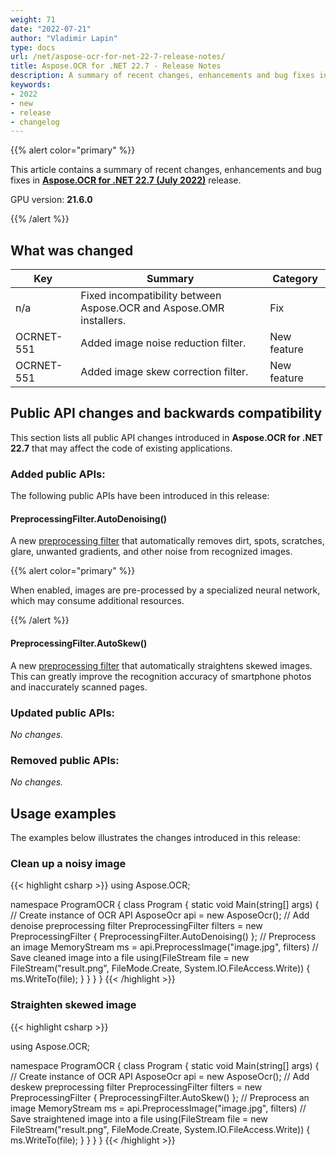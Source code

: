 ```yaml
---
weight: 71
date: "2022-07-21"
author: "Vladimir Lapin"
type: docs
url: /net/aspose-ocr-for-net-22-7-release-notes/
title: Aspose.OCR for .NET 22.7 - Release Notes
description: A summary of recent changes, enhancements and bug fixes in Aspose.OCR for .NET 22.7 (July 2022) release.
keywords:
- 2022
- new
- release
- changelog
---
```


{{% alert color="primary" %}}

This article contains a summary of recent changes, enhancements and bug fixes in [**Aspose.OCR for .NET 22.7 (July 2022)**](https://www.nuget.org/packages/Aspose.OCR/22.7.0) release.

GPU version: **21.6.0**

{{% /alert %}}

## What was changed

Key | Summary | Category
--- | ------- | --------
n/a | Fixed incompatibility between Aspose.OCR and Aspose.OMR installers. | Fix
OCRNET-551 | Added image noise reduction filter. | New feature
OCRNET-551 | Added image skew correction filter. | New feature

## Public API changes and backwards compatibility

This section lists all public API changes introduced in **Aspose.OCR for .NET 22.7** that may affect the code of existing applications.

### Added public APIs:

The following public APIs have been introduced in this release:

#### PreprocessingFilter.AutoDenoising()

A new [preprocessing filter](/ocr/net/custom-image-correction-with-preprocessing-filters/) that automatically removes dirt, spots, scratches, glare, unwanted gradients, and other noise from recognized images.

{{% alert color="primary" %}}

When enabled, images are pre-processed by a specialized neural network, which may consume additional resources.

{{% /alert %}}

#### PreprocessingFilter.AutoSkew()

A new [preprocessing filter](/ocr/net/custom-image-correction-with-preprocessing-filters/) that automatically straightens skewed images. This can greatly improve the recognition accuracy of smartphone photos and inaccurately scanned pages.

### Updated public APIs:

_No changes._

### Removed public APIs:

_No changes._

## Usage examples

The examples below illustrates the changes introduced in this release:

### Clean up a noisy image

{{< highlight csharp >}}
using Aspose.OCR;

namespace ProgramOCR
{
    class Program
    {
        static void Main(string[] args)
        {
            // Create instance of OCR API
            AsposeOcr api = new AsposeOcr();
            // Add denoise preprocessing filter
            PreprocessingFilter filters = new PreprocessingFilter {
            	PreprocessingFilter.AutoDenoising()
            };
            // Preprocess an image
            MemoryStream ms = api.PreprocessImage("image.jpg", filters)
            // Save cleaned image into a file
            using(FileStream file = new FileStream("result.png", FileMode.Create, System.IO.FileAccess.Write))
            {
            	ms.WriteTo(file);
            }
        }
    }
}
{{< /highlight >}}

### Straighten skewed image

{{< highlight csharp >}}

using Aspose.OCR;

namespace ProgramOCR
{
    class Program
    {
        static void Main(string[] args)
        {
            // Create instance of OCR API
            AsposeOcr api = new AsposeOcr();
            // Add deskew preprocessing filter
            PreprocessingFilter filters = new PreprocessingFilter {
            	PreprocessingFilter.AutoSkew()
            };
            // Preprocess an image
            MemoryStream ms = api.PreprocessImage("image.jpg", filters)
            // Save straightened image into a file
            using(FileStream file = new FileStream("result.png", FileMode.Create, System.IO.FileAccess.Write))
            {
            	ms.WriteTo(file);
            }
        }
    }
}
{{< /highlight >}}
